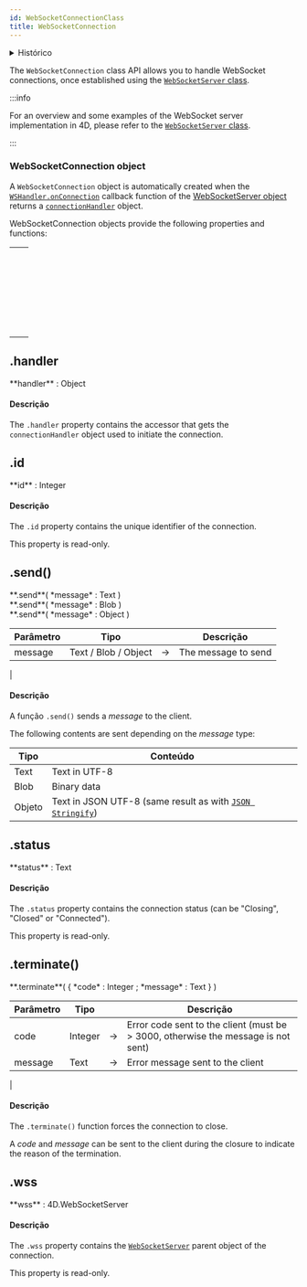 ```yaml
---
id: WebSocketConnectionClass
title: WebSocketConnection
---
```


<details><summary>Histórico</summary>

| Versão | Mudanças   |
| ------ | ---------- |
| v20    | Adicionado |

</details>

The `WebSocketConnection` class API allows you to handle WebSocket connections, once established using the [`WebSocketServer` class](WebSocketServerClass.md).

:::info

For an overview and some examples of the WebSocket server implementation in 4D, please refer to the [`WebSocketServer` class](WebSocketServerClass.md).

:::


### WebSocketConnection object

A `WebSocketConnection` object is automatically created when the [`WSHandler.onConnection`](WebSocketServerClass.md#wsshandler-parameter) callback function of the [WebSocketServer object](WebSocketServerClass.md#4dwebsocketservernew) returns a [`connectionHandler`](WebSocketServerClass.md#connectionhandler-object) object.

WebSocketConnection objects provide the following properties and functions:

|                                                                                                                                                                                         |
| --------------------------------------------------------------------------------------------------------------------------------------------------------------------------------------- |
| [<!-- INCLUDE #WebSocketConnectionClass.handler.Syntax -->](#handler)&nbsp;&nbsp;&nbsp;&nbsp;<!-- INCLUDE #WebSocketConnectionClass.handler.Summary -->|
| [<!-- INCLUDE #WebSocketConnectionClass.id.Syntax -->](#id)&nbsp;&nbsp;&nbsp;&nbsp;<!-- INCLUDE #WebSocketConnectionClass.id.Summary -->|
| [<!-- INCLUDE #WebSocketConnectionClass.send().Syntax -->](#send())&nbsp;&nbsp;&nbsp;&nbsp;<!-- INCLUDE #WebSocketConnectionClass.send().Summary -->|
| [<!-- INCLUDE #WebSocketConnectionClass.status.Syntax -->](#status)&nbsp;&nbsp;&nbsp;&nbsp;<!-- INCLUDE #WebSocketConnectionClass.status.Summary -->|
| [<!-- INCLUDE #WebSocketConnectionClass.terminate().Syntax -->](#terminate())&nbsp;&nbsp;&nbsp;&nbsp;<!-- INCLUDE #WebSocketConnectionClass.terminate().Summary -->|
| [<!-- INCLUDE #WebSocketConnectionClass.wss.Syntax -->](#wss)&nbsp;&nbsp;&nbsp;&nbsp;<!-- INCLUDE #WebSocketConnectionClass.wss.Summary -->|



<!-- REF #WebSocketConnectionClass.handler.Desc -->
## .handler

<!-- REF #WebSocketConnectionClass.handler.Syntax -->**handler** : Object<!-- END REF -->

#### Descrição

The `.handler` property contains <!-- REF #WebSocketConnectionClass.handler.Summary -->the accessor that gets the `connectionHandler` object used to initiate the connection<!-- END REF -->.

<!-- END REF -->




<!-- REF #WebSocketConnectionClass.id.Desc -->
## .id

<!-- REF #WebSocketConnectionClass.id.Syntax -->**id** : Integer<!-- END REF -->

#### Descrição

The `.id` property contains <!-- REF #WebSocketConnectionClass.id.Summary -->the unique identifier of the connection<!-- END REF -->.

This property is read-only.
<!-- END REF -->


<!-- REF #WebSocketConnectionClass.send().Desc -->
## .send()

<!-- REF #WebSocketConnectionClass.send().Syntax -->**.send**( *message* : Text )<br/>**.send**( *message* : Blob )<br/>**.send**( *message* : Object )<!-- END REF -->


<!-- REF #WebSocketConnectionClass.send().Params -->
| Parâmetro | Tipo                 |    | Descrição                                      |
| --------- | -------------------- |:--:| ---------------------------------------------- |
| message   | Text / Blob / Object | -> | The message to send|<!-- END REF -->

|

#### Descrição

A função `.send()` <!-- REF #WebSocketConnectionClass.send().Summary -->sends a *message* to the client<!-- END REF -->.

The following contents are sent depending on the *message* type:

| Tipo   | Conteúdo                                                                                                             |
| ------ | -------------------------------------------------------------------------------------------------------------------- |
| Text   | Text in UTF-8                                                                                                        |
| Blob   | Binary data                                                                                                          |
| Objeto | Text in JSON UTF-8 (same result as with [`JSON Stringify`](https://doc.4d.com/4dv19R/help/command/en/page1217.html)) |

<!-- END REF -->




<!-- REF #WebSocketConnectionClass.status.Desc -->
## .status

<!-- REF #WebSocketConnectionClass.status.Syntax -->**status** : Text<!-- END REF -->

#### Descrição

The `.status` property contains <!-- REF #WebSocketConnectionClass.status.Summary -->the connection status (can be "Closing", "Closed" or  "Connected")<!-- END REF -->.

This property is read-only.
<!-- END REF -->



<!-- REF #WebSocketConnectionClass.terminate().Desc -->
## .terminate()

<!-- REF #WebSocketConnectionClass.terminate().Syntax -->**.terminate**( { *code* : Integer ; *message* : Text } )<!-- END REF -->


<!-- REF #WebSocketConnectionClass.terminate().Params -->
| Parâmetro | Tipo    |    | Descrição                                                                         |
| --------- | ------- |:--:| --------------------------------------------------------------------------------- |
| code      | Integer | -> | Error code sent to the client (must be > 3000, otherwise the message is not sent) |
| message   | Text    | -> | Error message sent to the client|<!-- END REF -->


|


#### Descrição

The `.terminate()` function <!-- REF #WebSocketConnectionClass.terminate().Summary -->forces the connection to close<!-- END REF -->.

A *code* and *message* can be sent to the client during the closure to indicate the reason of the termination.

<!-- END REF -->

<!-- REF #WebSocketConnectionClass.wss.Desc -->
## .wss

<!-- REF #WebSocketConnectionClass.wss.Syntax -->**wss** : 4D.WebSocketServer<!-- END REF -->

#### Descrição

The `.wss` property contains <!-- REF #WebSocketConnectionClass.wss.Summary -->the [`WebSocketServer`](WebSocketServerClass.md#4dwebsocketservernew) parent object of the connection<!-- END REF -->.

This property is read-only.
<!-- END REF -->


